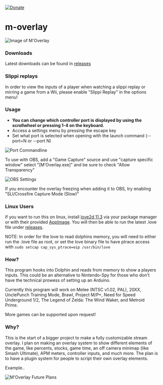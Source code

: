 [![Donate](https://img.shields.io/badge/Donate-PayPal-green.svg)](https://www.paypal.com/cgi-bin/webscr?cmd=_donations&business=VS3S4WHQMZEP6&currency_code=USD&source=url)

# m-overlay

![Image of M'Overlay](https://thumbs.gfycat.com/GraciousAlarmingAntbear-size_restricted.gif)

### Downloads

Latest downloads can be found in [releases](https://github.com/bkacjios/m-overlay/releases)

### Slippi replays

In order to view the inputs of a player when watching a slippi replay or mirring a game from a Wii, please enable "Slippi Replay" in the options menu!

### Usage

- **You can change which controller port is displayed by using the scrollwheel or pressing 1-4 on the keyboard.**
- Access a settings menu by pressing the escape key
- Set what port is selected when opening with the launch command (--port=N or --port N)

![Port Commandline](https://i.imgur.com/f9AkS2q.png)

To use with OBS, add a "Game Capture" source and use "capture specific window" select "[M'Overlay.exe]"
and be sure to check "Allow Transparency"

![OBS Settings](https://i.imgur.com/n6xrM3b.png)

If you encounter the overlay freezing when adding it to OBS, try enabling "SLI/Crossfire Capture Mode (Slow)"

### Linux Users

If you want to run this on linux, install [love2d 11.3](https://love2d.org/) via your package manager or with their provided [AppImage](https://github.com/love2d/love/releases/download/11.3/love-11.3-x86_64.AppImage). You will then be able to run the latest .love file under [releases](https://github.com/bkacjios/m-overlay/releases).

NOTE: In order for the love to read dolphins memory, you will need to either run the .love file as root, or set the love binary file to have ptrace access with `sudo setcap cap_sys_ptrace=eip /usr/bin/love`

### How?

This program hooks into Dolphin and reads from memory to show a players inputs. This could be an alternative to Nintendo-Spy for those who don't have the technical prowess of setting up an Arduino.

Currently this program will work on Melee (NTSC v1.02, PAL), 20XX, UnclePunch Training Mode, Brawl, Project M/P+, Need for Speed Underground 1/2, The Legend of Zelda: The Wind Waker, and Metroid Prime.

More games can be supported upon request!

### Why?

This is the start of a bigger project to make a fully customizable stream overlay. I plan on making an overlay system to show different elements of the game, like percents, stocks, game time, an off camera minimap (like Smash Ultimate), APM meters, controller inputs, and much more. The plan is to have a plugin system for people to script their own overlay elements.

Example..

![M'Overlay Future Plans](https://i.imgur.com/wzRoxcD.png)
